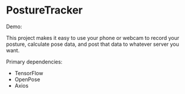 # PostureTracker

Demo:

This project makes it easy to use your phone or webcam to record your posture, calculate pose data, and post that data to whatever server you want. 

Primary dependencies:
- TensorFlow
- OpenPose
- Axios

